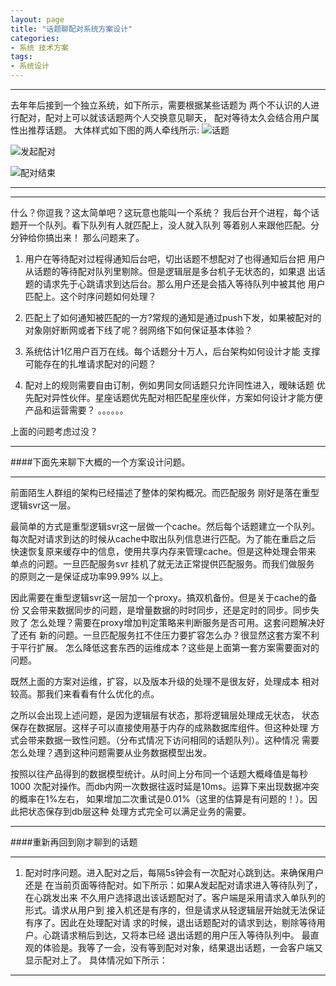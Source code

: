 ```yaml
---
layout: page
title: "话题聊配对系统方案设计"
categories:
- 系统 技术方案
tags:
- 系统设计
---
```




----

   去年年后接到一个独立系统，如下所示，需要根据某些话题为
两个不认识的人进行配对，配对上可以就该话题两个人交换意见聊天，
配对等待太久会结合用户属性出推荐话题。
大体样式如下图的两人牵线所示:
![话题](http://7xp7tl.com1.z0.glb.clouddn.com/subject.png)

![发起配对](http://7xp7tl.com1.z0.glb.clouddn.com/makepair.png)

![配对结束](http://7xp7tl.com1.z0.glb.clouddn.com/chat.png)


----


----


什么？你逗我？这太简单吧？这玩意也能叫一个系统？
我后台开个进程，每个话题开一个队列。看下队列有人就匹配上，没人就入队列
等着别人来跟他匹配。分分钟给你搞出来！
那么问题来了。

1.  用户在等待配对过程得通知后台吧，切出话题不想配对了也得通知后台把
用户从话题的等待配对队列里剔除。但是逻辑层是多台机子无状态的，如果退
出话题的请求先于心跳请求到达后台。那么用户还是会插入等待队列中被其他
用户匹配上。这个时序问题如何处理？
2. 匹配上了如何通知被匹配的一方?常规的通知是通过push下发，如果被配对的
对象刚好断网或者下线了呢？弱网络下如何保证基本体验？

3.  系统估计1亿用户百万在线。每个话题分十万人，后台架构如何设计才能
支撑可能存在的扎堆请求配对的问题？

4.  配对上的规则需要自由订制，例如男同女同话题只允许同性进入，暧昧话题
优先配对异性伙伴。星座话题优先配对相匹配星座伙伴，方案如何设计才能方便产品和运营需要？
。。。。。。

上面的问题考虑过没？

----

####下面先来聊下大概的一个方案设计问题。


----
前面陌生人群组的架构已经描述了整体的架构概况。而匹配服务
刚好是落在重型逻辑svr这一层。

最简单的方式是重型逻辑svr这一层做一个cache。然后每个话题建立一个队列。
每次配对请求到达的时候从cache中取出队列信息进行匹配。为了能在重启之后
快速恢复原来缓存中的信息，使用共享内存来管理cache。但是这种处理会带来
单点的问题。一旦匹配服务svr 挂机了就无法正常提供匹配服务。而我们做服务
的原则之一是保证成功率99.99% 以上。

因此需要在重型逻辑svr这一层加一个proxy。搞双机备份。但是关于cache的备份
又会带来数据同步的问题，是增量数据的时时同步，还是定时的同步。同步失败了
怎么处理？需要在proxy增加判定策略来判断服务是否可用。这套问题解决好了还有
新的问题。一旦匹配服务扛不住压力要扩容怎么办？很显然这套方案不利于平行扩展。
怎么降低这套东西的运维成本？这些是上面第一套方案需要面对的问题。



既然上面的方案对运维，扩容，以及版本升级的处理不是很友好，处理成本
相对较高。那我们来看看有什么优化的点。


之所以会出现上述问题，是因为逻辑层有状态，那将逻辑层处理成无状态，
状态保存在数据层。这样子可以直接使用基于内存的成熟数据库组件。但这种处理
方式会带来数据一致性问题。（分布式情况下访问相同的话题队列）。这种情况
需要怎么处理？遇到这种问题需要从业务数据模型出发。


按照以往产品得到的数据模型统计。从时间上分布同一个话题大概峰值是每秒1000
次配对操作。而db内网一次数据往返时延是10ms。运算下来出现数据冲突的概率在1%左右，
如果增加二次重试是0.01%（这里的估算是有问题的！）。因此把状态保存到db层这种
处理方式完全可以满足业务的需要。



----


####重新再回到刚才聊到的话题


----

1. 配对时序问题。进入配对之后，每隔5s钟会有一次配对心跳到达。来确保用户还是
在当前页面等待配对。如下所示：如果A发起配对请求进入等待队列了，在心跳发出来
不久用户选择退出该话题配对了。客户端是采用请求入单队列的形式。请求从用户到
接入机还是有序的，但是请求从轻逻辑层开始就无法保证有序了。因此在处理配对请
求的时候，退出话题配对的请求到达，剔除等待用户。心跳请求稍后到达，又将本已经
退出话题的用户压入等待队列中。
最直观的体验是。我等了一会，没有等到配对对象，结果退出话题，一会客户端又显示配对上了。
具体情况如下所示：

----
